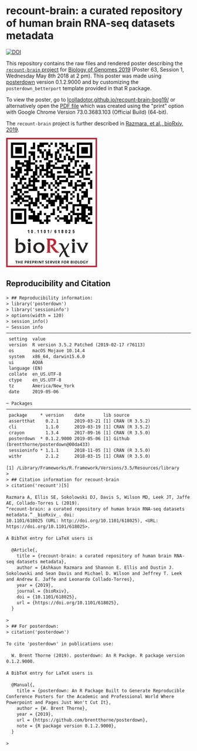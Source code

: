 recount-brain: a curated repository of human brain RNA-seq datasets metadata
============================================================================
[![DOI](https://zenodo.org/badge/185244554.svg)](https://zenodo.org/badge/latestdoi/185244554)

This repository contains the raw files and rendered poster describing the [`recount-brain` project](https://github.com/LieberInstitute/recount-brain) for [Biology of Genomes 2019](https://meetings.cshl.edu/meetings.aspx?meet=GENOME&year=19) (Poster 63, Session 1, Wednesday May 8th 2018 at 2 pm). This poster was made using [posterdown](https://github.com/brentthorne/posterdown) version 0.1.2.9000 and by customizing the `posterdown_betterport` template provided in that R package.

To view the poster, go to [lcolladotor.github.io/recount-brain-bog19/](https://lcolladotor.github.io/recount-brain-bog19/) or alternatively open the [PDF file](recount-brain-bog19.pdf) which was created using the "print" option with Google Chrome Version 73.0.3683.103 (Official Build) (64-bit).

The `recount-brain` project is further described in [Razmara, et al., bioRxiv, 2019](https://www.biorxiv.org/content/10.1101/618025v1).

[![](Figures/qr_imglg.png)](https://www.biorxiv.org/content/10.1101/618025v1)


## Reproducibility and Citation


```{r}
> ## Reproducibility information:
> library('posterdown')
> library('sessioninfo')
> options(width = 120)
> session_info()
─ Session info ───────────────────────────────────────────────────────────────────────────────────────────────────────
 setting  value                                      
 version  R version 3.5.2 Patched (2019-02-17 r76113)
 os       macOS Mojave 10.14.4                       
 system   x86_64, darwin15.6.0                       
 ui       AQUA                                       
 language (EN)                                       
 collate  en_US.UTF-8                                
 ctype    en_US.UTF-8                                
 tz       America/New_York                           
 date     2019-05-06                                 

─ Packages ───────────────────────────────────────────────────────────────────────────────────────────────────────────
 package     * version    date       lib source                                 
 assertthat    0.2.1      2019-03-21 [1] CRAN (R 3.5.2)                         
 cli           1.1.0      2019-03-19 [1] CRAN (R 3.5.2)                         
 crayon        1.3.4      2017-09-16 [1] CRAN (R 3.5.0)                         
 posterdown  * 0.1.2.9000 2019-05-06 [1] Github (brentthorne/posterdown@00da433)
 sessioninfo * 1.1.1      2018-11-05 [1] CRAN (R 3.5.0)                         
 withr         2.1.2      2018-03-15 [1] CRAN (R 3.5.0)                         

[1] /Library/Frameworks/R.framework/Versions/3.5/Resources/library
> 
> ## Citation information for recount-brain
> citation('recount')[5]

Razmara A, Ellis SE, Sokolowski DJ, Davis S, Wilson MD, Leek JT, Jaffe AE, Collado-Torres L (2019).
“recount-brain: a curated repository of human brain RNA-seq datasets metadata.” _bioRxiv_. doi:
10.1101/618025 (URL: http://doi.org/10.1101/618025), <URL: https://doi.org/10.1101/618025>.

A BibTeX entry for LaTeX users is

  @Article{,
    title = {recount-brain: a curated repository of human brain RNA-seq datasets metadata},
    author = {Ashkaun Razmara and Shannon E. Ellis and Dustin J. Sokolowski and Sean Davis and Michael D. Wilson and Jeffrey T. Leek and Andrew E. Jaffe and Leonardo Collado-Torres},
    year = {2019},
    journal = {bioRxiv},
    doi = {10.1101/618025},
    url = {https://doi.org/10.1101/618025},
  }

> 
> ## For posterdown:
> citation('posterdown')

To cite 'posterdown' in publications use:

  W. Brent Thorne (2019). posterdown: An R Packge. R package version 0.1.2.9000.

A BibTeX entry for LaTeX users is

  @Manual{,
    title = {posterdown: An R Package Built to Generate Reproducible Conference Posters for the Academic and Professional World Where Powerpoint and Pages Just Won't Cut It},
    author = {W. Brent Thorne},
    year = {2019},
    url = {https://github.com/brentthorne/posterdown},
    note = {R package version 0.1.2.9000},
  }

> 
```
